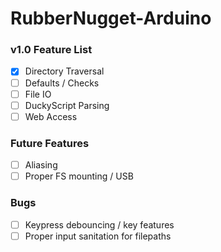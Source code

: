 # RubberNugget-Arduino

### v1.0 Feature List
- [x] Directory Traversal
- [ ] Defaults / Checks
- [ ] File IO
- [ ] DuckyScript Parsing
- [ ] Web Access

### Future Features
- [ ] Aliasing
- [ ] Proper FS mounting / USB

### Bugs
- [ ] Keypress debouncing / key features
- [ ] Proper input sanitation for filepaths

